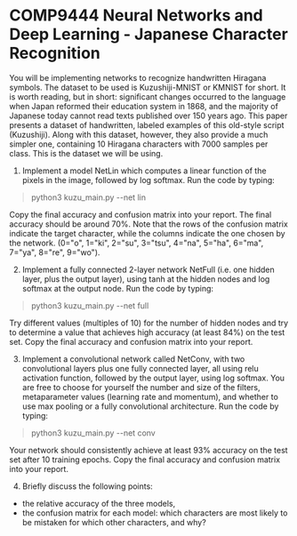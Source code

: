 # COMP9444 Neural Networks and Deep Learning - Japanese Character Recognition
You will be implementing networks to recognize handwritten Hiragana symbols. The dataset to be used is Kuzushiji-MNIST or KMNIST for short. It is worth reading, 
but in short: significant changes occurred to the language when Japan reformed their education system in 1868, 
and the majority of Japanese today cannot read texts published over 150 years ago. This paper presents a dataset of handwritten, labeled examples of this 
old-style script (Kuzushiji). Along with this dataset, however, they also provide a much simpler one, containing 10 Hiragana characters with 7000 samples per 
class. This is the dataset we will be using.

1. Implement a model NetLin which computes a linear function of the pixels in the image, followed by log softmax. Run the code by typing:
> python3 kuzu_main.py --net lin

Copy the final accuracy and confusion matrix into your report. The final accuracy should be around 70%. Note that the rows of the confusion matrix indicate the 
target character, while the columns indicate the one chosen by the network. (0="o", 1="ki", 2="su", 3="tsu", 4="na", 5="ha", 6="ma", 7="ya", 8="re", 9="wo").

2. Implement a fully connected 2-layer network NetFull (i.e. one hidden layer, plus the output layer), using tanh at the hidden nodes and log softmax at the 
output node. Run the code by typing:
> python3 kuzu_main.py --net full

Try different values (multiples of 10) for the number of hidden nodes and try to determine a value that achieves high accuracy (at least 84%) on the test set. 
Copy the final accuracy and confusion matrix into your report.

3. Implement a convolutional network called NetConv, with two convolutional layers plus one fully connected layer, all using relu activation function, followed by 
the output layer, using log softmax. You are free to choose for yourself the number and size of the filters, metaparameter values (learning rate and momentum), 
and whether to use max pooling or a fully convolutional architecture. Run the code by typing:
> python3 kuzu_main.py --net conv

Your network should consistently achieve at least 93% accuracy on the test set after 10 training epochs. Copy the final accuracy and confusion matrix into your 
report.

4. Briefly discuss the following points:
- the relative accuracy of the three models,
- the confusion matrix for each model: which characters are most likely to be mistaken for which other characters, and why?
